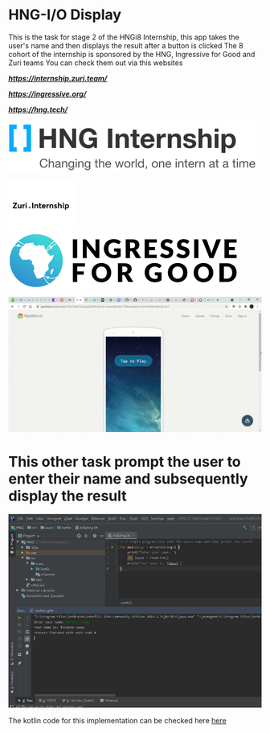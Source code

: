 # HNG-I/O Display
This is the task for stage 2 of the HNGi8 Internship, this app takes the user's name and then displays the result after a button is clicked
The 8 cohort of the internship is sponsored by the HNG, Ingressive for Good and Zuri teams
You can check them out via this websites

***https://internship.zuri.team/***

***https://ingressive.org/***

***https://hng.tech/***


![HNG](app/src/main/res/drawable/hnglogo.png)

![ZURI](app/src/main/res/drawable/zuri.png)  ![I4G](app/src/main/res/drawable/i4g.png)

![**Demo App**](https://github.com/electrosalaf/HNG-Android-/blob/master/App%20-%20Google%20Chrome%202021-08-20%2014-32-44.gif)






# This other task prompt the user to enter their name and subsequently display the result

![Task 2](https://github.com/electrosalaf/HNG-Android-/blob/master/kotlintask1.JPG)

The kotlin code for this implementation can be checked here [here](https://github.com/electrosalaf/Stage-2/blob/master/src/main/kotlin/hellohng.kt)
